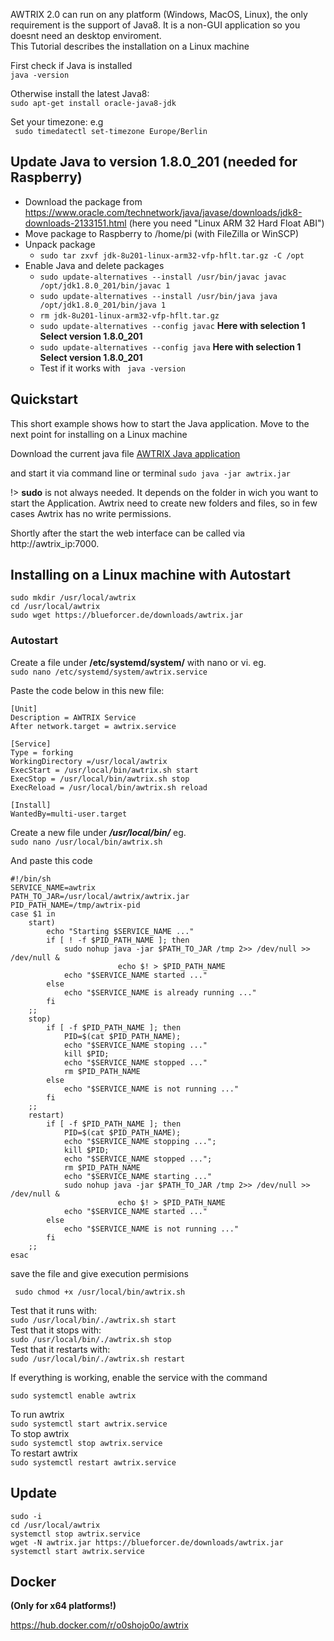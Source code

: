 AWTRIX 2.0 can run on any platform (Windows, MacOS, Linux), the only requirement is the support of Java8. It is a non-GUI application so you doesnt need an desktop enviroment.   
This Tutorial describes the installation on a Linux machine 

First check if Java is installed  
```java -version```  
  
Otherwise install the latest Java8:  
```sudo apt-get install oracle-java8-jdk```  

Set your timezone: e.g  
``` sudo timedatectl set-timezone Europe/Berlin```  

## Update Java to version 1.8.0_201 (needed for Raspberry)

- Download the package from https://www.oracle.com/technetwork/java/javase/downloads/jdk8-downloads-2133151.html (here you need "Linux ARM 32 Hard Float ABI")
- Move package to Raspberry to /home/pi (with FileZilla or WinSCP)
- Unpack package
  - ```sudo tar zxvf jdk-8u201-linux-arm32-vfp-hflt.tar.gz -C /opt```
- Enable Java and delete packages
  - ```sudo update-alternatives --install /usr/bin/javac javac /opt/jdk1.8.0_201/bin/javac 1```
  - ```sudo update-alternatives --install /usr/bin/java java /opt/jdk1.8.0_201/bin/java 1```
  - ```rm jdk-8u201-linux-arm32-vfp-hflt.tar.gz```
  - ```sudo update-alternatives --config javac``` **Here with selection 1 Select version 1.8.0_201**
  - ```sudo update-alternatives --config java```  **Here with selection 1 Select version 1.8.0_201**
  - Test if it works with ``` java -version```

   
## **Quickstart**
This short example shows how to start the Java application.
Move to the next point for installing on a Linux machine

Download the current java  file
[AWTRIX Java application](https://blueforcer.de/downloads/awtrix.jar)

 and start it via command line or terminal
 ``` sudo java -jar awtrix.jar ```    

!> **sudo** is not always needed. It depends on the folder in wich you want to start the Application. Awtrix need to create new folders and files, so in few cases Awtrix has no write permissions.

Shortly after the start the web interface can be called via http://awtrix_ip:7000.


## **Installing on a Linux machine with Autostart**
```sudo mkdir /usr/local/awtrix```  
```cd /usr/local/awtrix```    
```sudo wget https://blueforcer.de/downloads/awtrix.jar```





### **Autostart**


Create a file under  **/etc/systemd/system/** with nano or vi. eg.  
```sudo nano /etc/systemd/system/awtrix.service```  
  
Paste the code below in this new file:
```
[Unit]
Description = AWTRIX Service
After network.target = awtrix.service

[Service]
Type = forking
WorkingDirectory =/usr/local/awtrix
ExecStart = /usr/local/bin/awtrix.sh start
ExecStop = /usr/local/bin/awtrix.sh stop
ExecReload = /usr/local/bin/awtrix.sh reload

[Install]
WantedBy=multi-user.target
```


Create a new file under ***/usr/local/bin/*** eg.   
```sudo nano /usr/local/bin/awtrix.sh```  
  
And paste this code
```
#!/bin/sh
SERVICE_NAME=awtrix
PATH_TO_JAR=/usr/local/awtrix/awtrix.jar
PID_PATH_NAME=/tmp/awtrix-pid
case $1 in
    start)
        echo "Starting $SERVICE_NAME ..."
        if [ ! -f $PID_PATH_NAME ]; then
            sudo nohup java -jar $PATH_TO_JAR /tmp 2>> /dev/null >> /dev/null &
                        echo $! > $PID_PATH_NAME
            echo "$SERVICE_NAME started ..."
        else
            echo "$SERVICE_NAME is already running ..."
        fi
    ;;
    stop)
        if [ -f $PID_PATH_NAME ]; then
            PID=$(cat $PID_PATH_NAME);
            echo "$SERVICE_NAME stoping ..."
            kill $PID;
            echo "$SERVICE_NAME stopped ..."
            rm $PID_PATH_NAME
        else
            echo "$SERVICE_NAME is not running ..."
        fi
    ;;
    restart)
        if [ -f $PID_PATH_NAME ]; then
            PID=$(cat $PID_PATH_NAME);
            echo "$SERVICE_NAME stopping ...";
            kill $PID;
            echo "$SERVICE_NAME stopped ...";
            rm $PID_PATH_NAME
            echo "$SERVICE_NAME starting ..."
            sudo nohup java -jar $PATH_TO_JAR /tmp 2>> /dev/null >> /dev/null &
                        echo $! > $PID_PATH_NAME
            echo "$SERVICE_NAME started ..."
        else
            echo "$SERVICE_NAME is not running ..."
        fi
    ;;
esac
```

save the file and give execution permisions

``` sudo chmod +x /usr/local/bin/awtrix.sh``` 


Test that it runs with:  
```sudo /usr/local/bin/./awtrix.sh start```     
Test that it stops with:   
```sudo /usr/local/bin/./awtrix.sh stop```     
Test that it restarts with:  
```sudo /usr/local/bin/./awtrix.sh restart```     

If everything is working, enable the service with the command

```sudo systemctl enable awtrix```  




To run awtrix  
```sudo systemctl start awtrix.service ```   
To stop awtrix   
```sudo systemctl stop awtrix.service```   
To restart awtrix   
```sudo systemctl restart awtrix.service``` 


## **Update**  
```sudo -i```  
```cd /usr/local/awtrix```  
```systemctl stop awtrix.service```  
```wget -N awtrix.jar https://blueforcer.de/downloads/awtrix.jar```  
```systemctl start awtrix.service```  


## **Docker**
**(Only for x64 platforms!)**  

https://hub.docker.com/r/o0shojo0o/awtrix


